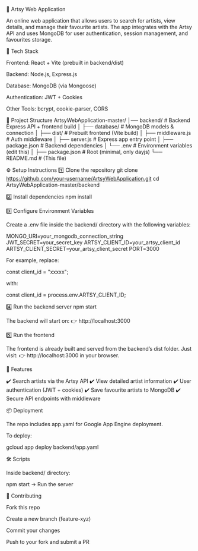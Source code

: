 🎨 Artsy Web Application

An online web application that allows users to search for artists, view details, and manage their favourite artists. The app integrates with the Artsy API and uses MongoDB for user authentication, session management, and favourites storage.

🚀 Tech Stack

Frontend: React + Vite (prebuilt in backend/dist)

Backend: Node.js, Express.js

Database: MongoDB (via Mongoose)

Authentication: JWT + Cookies

Other Tools: bcrypt, cookie-parser, CORS

📂 Project Structure
ArtsyWebApplication-master/
│── backend/            # Backend Express API + frontend build
│   ├── database/       # MongoDB models & connection
│   ├── dist/           # Prebuilt frontend (Vite build)
│   ├── middleware.js   # Auth middleware
│   ├── server.js       # Express app entry point
│   ├── package.json    # Backend dependencies
│   └── .env            # Environment variables (edit this)
│
├── package.json        # Root (minimal, only dayjs)
└── README.md           # (This file)

⚙️ Setup Instructions
1️⃣ Clone the repository
git clone https://github.com/your-username/ArtsyWebApplication.git
cd ArtsyWebApplication-master/backend

2️⃣ Install dependencies
npm install

3️⃣ Configure Environment Variables

Create a .env file inside the backend/ directory with the following variables:

MONGO_URI=your_mongodb_connection_string
JWT_SECRET=your_secret_key
ARTSY_CLIENT_ID=your_artsy_client_id
ARTSY_CLIENT_SECRET=your_artsy_client_secret
PORT=3000


For example, replace:

const client_id = "xxxxx";


with:

const client_id = process.env.ARTSY_CLIENT_ID;

4️⃣ Run the backend server
npm start


The backend will start on:
👉 http://localhost:3000

5️⃣ Run the frontend

The frontend is already built and served from the backend’s dist folder.
Just visit:
👉 http://localhost:3000 in your browser.



🔑 Features

✔️ Search artists via the Artsy API
✔️ View detailed artist information
✔️ User authentication (JWT + cookies)
✔️ Save favourite artists to MongoDB
✔️ Secure API endpoints with middleware

📦 Deployment

The repo includes app.yaml for Google App Engine deployment.

To deploy:

gcloud app deploy backend/app.yaml

🛠️ Scripts

Inside backend/ directory:

npm start → Run the server

🤝 Contributing

Fork this repo

Create a new branch (feature-xyz)

Commit your changes

Push to your fork and submit a PR
